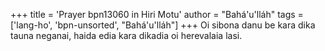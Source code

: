 +++
title = 'Prayer bpn13060 in Hiri Motu'
author = "Bahá'u'lláh"
tags = ['lang-ho', 'bpn-unsorted', "Bahá'u'lláh"]
+++
Oi sibona danu be kara dika tauna neganai, haida edia kara dikadia oi herevalaia lasi.
